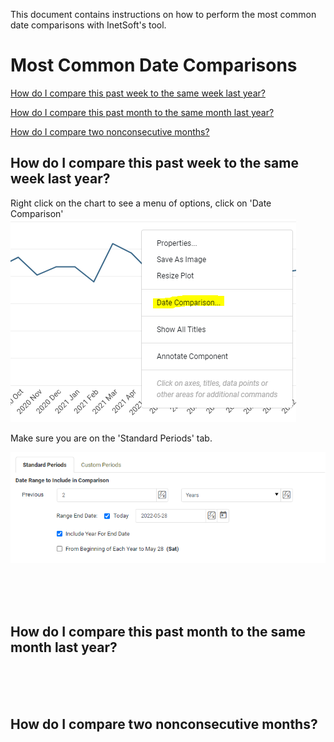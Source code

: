 This document contains instructions on how to perform the most common date comparisons with InetSoft's tool.


# Most Common Date Comparisons
[How do I compare this past week to the same week last year?](#week)

[How do I compare this past month to the same month last year?](#month)

[How do I compare two nonconsecutive months?](#nonconsecutive)







## How do I compare this past week to the same week last year? <a name="week"></a>

Right click on the chart to see a menu of options, click on 'Date Comparison'
![](screenshots/right-click-menu.PNG)

Make sure you are on the 'Standard Periods' tab. 

![](screenshots/compare-two-years.PNG)

<br/><br/><br/>

















## How do I compare this past month to the same month last year? <a name="month"></a>







<br/><br/><br/>

















## How do I compare two nonconsecutive months?<a name="nonconsecutive"></a>













